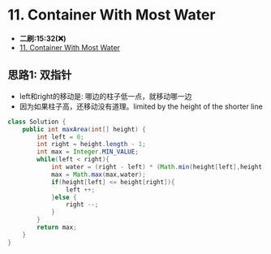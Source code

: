 # 11. Container With Most Water
* **二刷:15:32(❌)**
* [11. Container With Most Water](https://leetcode.com/problems/container-with-most-water/)
## 思路1: 双指针
* left和right的移动是: 哪边的柱子低一点，就移动哪一边
* 因为如果柱子高，还移动没有道理。limited by the height of the shorter line
```java
class Solution {
    public int maxArea(int[] height) {
        int left = 0;
        int right = height.length - 1;
        int max = Integer.MIN_VALUE;
        while(left < right){
            int water = (right - left) * (Math.min(height[left],height[right]));
            max = Math.max(max,water);
            if(height[left] <= height[right]){
                left ++;
            }else {
                right --;
            }
        }
        return max;
    }
}
```